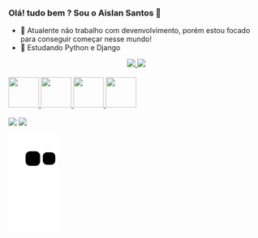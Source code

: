 ### Olá! tudo bem ? Sou o Aislan Santos 👋

- 🔭 Atualente não trabalho com devenvolvimento, porém estou focado para conseguir começar nesse mundo!
- 🌱 Estudando Python e Django

<div align="center">
  <a href="https://github.com/aislansantos">
  <img height="180em" src="https://github-readme-stats.vercel.app/api?username=aislansantos&show_icons=true&theme=dark&include_all_commits=true&count_private=true"/>
  <img height="180em" src="https://github-readme-stats.vercel.app/api/top-langs/?username=aislansantos&layout=compact&langs_count=7&theme=dark"/>
</div>
<div style="display: inline_block"><br>
  <img src="https://cdn.jsdelivr.net/gh/devicons/devicon/icons/python/python-original-wordmark.svg" width="60" height="60" />
  <img src = "https://cdn.jsdelivr.net/gh/devicons/devicon/icons/django/django-original.svg" width="60" height="60" />
  <img src = "https://cdn.jsdelivr.net/gh/devicons/devicon/icons/linux/linux-original.svg" width="60" height="60" />
  <img src="https://cdn.jsdelivr.net/gh/devicons/devicon/icons/mysql/mysql-original-wordmark.svg" width="60" height="60" />
</div>
  <br>
<div>
  <a href="https://www.linkedin.com/in/aislan-santos-62016529/" target="_blank"><img src="https://img.shields.io/badge/LinkedIn-0077B5?style=for-the-badge&logo=linkedin&logoColor=white" target="_blank"></a>
    <a href="https://www.facebook.com/profile.php?id=100008362453070" target="_blank"><img src="https://img.shields.io/badge/Facebook-1877F2?style=for-the-badge&logo=facebook&logoColor=white" target="_blank"></a>
  
![Snake animation](https://github.com/aislansantos/aislansantos/blob/output/github-contribution-grid-snake.svg)
  
</div>
